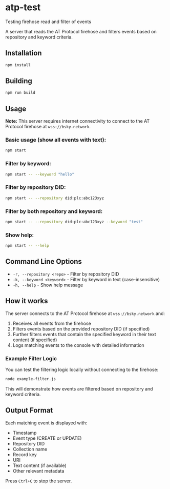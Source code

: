 # atp-test
Testing firehose read and filter of events

A server that reads the AT Protocol firehose and filters events based on repository and keyword criteria.

## Installation

```bash
npm install
```

## Building

```bash
npm run build
```

## Usage

**Note:** This server requires internet connectivity to connect to the AT Protocol firehose at `wss://bsky.network`.

### Basic usage (show all events with text):
```bash
npm start
```

### Filter by keyword:
```bash
npm start -- --keyword "hello"
```

### Filter by repository DID:
```bash
npm start -- --repository did:plc:abc123xyz
```

### Filter by both repository and keyword:
```bash
npm start -- --repository did:plc:abc123xyz --keyword "test"
```

### Show help:
```bash
npm start -- --help
```

## Command Line Options

- `-r, --repository <repo>` - Filter by repository DID
- `-k, --keyword <keyword>` - Filter by keyword in text (case-insensitive)
- `-h, --help` - Show help message

## How it works

The server connects to the AT Protocol firehose at `wss://bsky.network` and:
1. Receives all events from the firehose
2. Filters events based on the provided repository DID (if specified)
3. Further filters events that contain the specified keyword in their text content (if specified)
4. Logs matching events to the console with detailed information

### Example Filter Logic

You can test the filtering logic locally without connecting to the firehose:

```bash
node example-filter.js
```

This will demonstrate how events are filtered based on repository and keyword criteria.

## Output Format

Each matching event is displayed with:
- Timestamp
- Event type (CREATE or UPDATE)
- Repository DID
- Collection name
- Record key
- URI
- Text content (if available)
- Other relevant metadata

Press `Ctrl+C` to stop the server.
